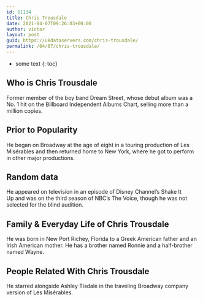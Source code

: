 ```yaml
---
id: 11134
title: Chris Trousdale
date: 2021-04-07T09:26:03+00:00
author: victor
layout: post
guid: https://ukdataservers.com/chris-trousdale/
permalink: /04/07/chris-trousdale/
---
```


* some text
{: toc}


## Who is Chris Trousdale



Former member of the boy band Dream Street, whose debut album was a No. 1 hit on the Billboard Independent Albums Chart, selling more than a million copies. 

                
                
                
## Prior to Popularity



He began on Broadway at the age of eight in a touring production of Les Misérables and then returned home to New York, where he got to perform in other major productions.

                
                
                
## Random data



He appeared on television in an episode of Disney Channel&#8217;s Shake It Up and was on the third season of NBC&#8217;s The Voice, though he was not selected for the blind audition. 

                
                
                
## Family & Everyday Life of Chris Trousdale



He was born in New Port Richey, Florida to a Greek American father and an Irish American mother. He has a brother named Ronnie and a half-brother named Wayne.

                
                
                
## People Related With Chris Trousdale



He starred alongside Ashley Tisdale in the traveling Broadway company version of Les Misérables.

                
              
            
          
          
          